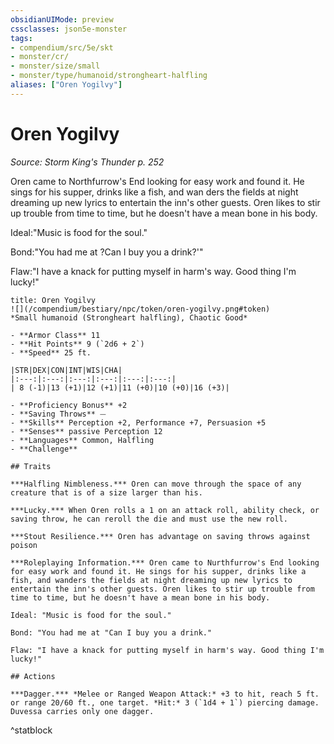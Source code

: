 ```yaml
---
obsidianUIMode: preview
cssclasses: json5e-monster
tags:
- compendium/src/5e/skt
- monster/cr/
- monster/size/small
- monster/type/humanoid/strongheart-halfling
aliases: ["Oren Yogilvy"]
---
```

# Oren Yogilvy
*Source: Storm King's Thunder p. 252*  

Oren came to Northfurrow's End looking for easy work and found it. He sings for his supper, drinks like a fish, and wan ders the fields at night dreaming up new lyrics to entertain the inn's other guests. Oren likes to stir up trouble from time to time, but he doesn't have a mean bone in his body.

Ideal:"Music is food for the soul."

Bond:"You had me at ?Can I buy you a drink?'"

Flaw:"I have a knack for putting myself in harm's way. Good thing I'm lucky!"

```ad-statblock
title: Oren Yogilvy
![](/compendium/bestiary/npc/token/oren-yogilvy.png#token)
*Small humanoid (Strongheart halfling), Chaotic Good*

- **Armor Class** 11 
- **Hit Points** 9 (`2d6 + 2`)
- **Speed** 25 ft.

|STR|DEX|CON|INT|WIS|CHA|
|:---:|:---:|:---:|:---:|:---:|:---:|
| 8 (-1)|13 (+1)|12 (+1)|11 (+0)|10 (+0)|16 (+3)|

- **Proficiency Bonus** +2
- **Saving Throws** ⏤
- **Skills** Perception +2, Performance +7, Persuasion +5
- **Senses** passive Perception 12
- **Languages** Common, Halfling
- **Challenge** 

## Traits

***Halfling Nimbleness.*** Oren can move through the space of any creature that is of a size larger than his.

***Lucky.*** When Oren rolls a 1 on an attack roll, ability check, or saving throw, he can reroll the die and must use the new roll.

***Stout Resilience.*** Oren has advantage on saving throws against poison

***Roleplaying Information.*** Oren came to Nurthfurrow's End looking for easy work and found it. He sings for his supper, drinks like a fish, and wanders the fields at night dreaming up new lyrics to entertain the inn's other guests. Oren likes to stir up trouble from time to time, but he doesn't have a mean bone in his body.

Ideal: "Music is food for the soul."

Bond: "You had me at "Can I buy you a drink."

Flaw: "I have a knack for putting myself in harm's way. Good thing I'm lucky!"

## Actions

***Dagger.*** *Melee or Ranged Weapon Attack:* +3 to hit, reach 5 ft. or range 20/60 ft., one target. *Hit:* 3 (`1d4 + 1`) piercing damage. Duvessa carries only one dagger.
```
^statblock